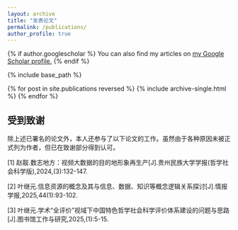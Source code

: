 ```yaml
---
layout: archive
title: "发表论文"
permalink: /publications/
author_profile: true
---
```


{% if author.googlescholar %}
  You can also find my articles on <u><a href="{{author.googlescholar}}">my Google Scholar profile</a>.</u>
{% endif %}

{% include base_path %}

{% for post in site.publications reversed %}
  {% include archive-single.html %}
{% endfor %}


## 受到致谢

除上述已署名的论文外，本人还参与了以下论文的工作。虽然由于各种原因未被正式列为作者，但已在致谢部分得到认可。

[1] 赵靓.数志地方：视频大数据的目的地形象再生产[J].贵州民族大学学报(哲学社会科学版),2024,(3):132-147.

[2] 叶继元.信息资源的概念及其与信息、数据、知识等概念逻辑关系探讨[J].情报学报,2025,44(1):93-102.

[3] 叶继元.学术“全评价”视域下中国特色哲学社会科学评价体系建设的问题与思路[J].图书馆工作与研究,2025,(1):5-15.